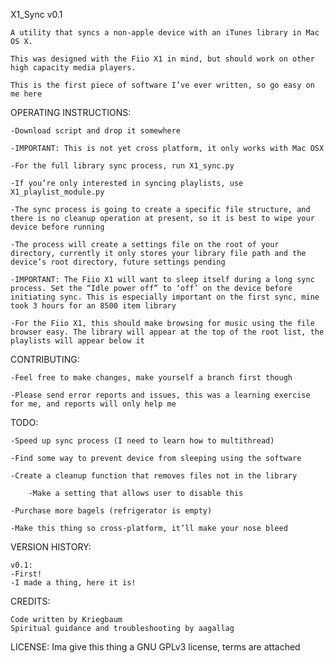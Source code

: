 X1_Sync v0.1

	A utility that syncs a non-apple device with an iTunes library in Mac OS X.

	This was designed with the Fiio X1 in mind, but should work on other high capacity media players.

	This is the first piece of software I’ve ever written, so go easy on me here


OPERATING INSTRUCTIONS:

	-Download script and drop it somewhere

	-IMPORTANT: This is not yet cross platform, it only works with Mac OSX

	-For the full library sync process, run X1_sync.py

	-If you’re only interested in syncing playlists, use X1_playlist_module.py

	-The sync process is going to create a specific file structure, and there is no cleanup operation at present, so it is best to wipe your device before running

	-The process will create a settings file on the root of your directory, currently it only stores your library file path and the device’s root directory, future settings pending

	-IMPORTANT: The Fiio X1 will want to sleep itself during a long sync process. Set the “Idle power off” to ‘off’ on the device before initiating sync. This is especially important on the first sync, mine took 3 hours for an 8500 item library

	-For the Fiio X1, this should make browsing for music using the file browser easy. The library will appear at the top of the root list, the playlists will appear below it



CONTRIBUTING:

	-Feel free to make changes, make yourself a branch first though
	
	-Please send error reports and issues, this was a learning exercise for me, and reports will only help me



TODO:

	-Speed up sync process (I need to learn how to multithread)
	
	-Find some way to prevent device from sleeping using the software
	
	-Create a cleanup function that removes files not in the library
	
		-Make a setting that allows user to disable this
		
	-Purchase more bagels (refrigerator is empty)
	
	-Make this thing so cross-platform, it’ll make your nose bleed
	



VERSION HISTORY:
	
	v0.1:
	-First!
	-I made a thing, here it is!



CREDITS:

	Code written by Kriegbaum
	Spiritual guidance and troubleshooting by aagallag



LICENSE:
	Ima give this thing a GNU GPLv3 license, terms are attached

